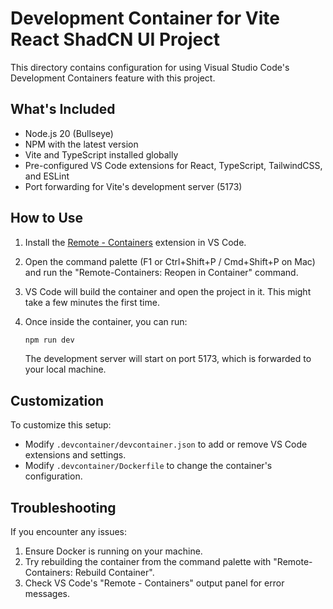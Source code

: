 # Development Container for Vite React ShadCN UI Project

This directory contains configuration for using Visual Studio Code's Development Containers feature with this project.

## What's Included

- Node.js 20 (Bullseye)
- NPM with the latest version
- Vite and TypeScript installed globally
- Pre-configured VS Code extensions for React, TypeScript, TailwindCSS, and ESLint
- Port forwarding for Vite's development server (5173)

## How to Use

1. Install the [Remote - Containers](https://marketplace.visualstudio.com/items?itemName=ms-vscode-remote.remote-containers) extension in VS Code.

2. Open the command palette (F1 or Ctrl+Shift+P / Cmd+Shift+P on Mac) and run the "Remote-Containers: Reopen in Container" command.

3. VS Code will build the container and open the project in it. This might take a few minutes the first time.

4. Once inside the container, you can run:
   ```bash
   npm run dev
   ```
   
   The development server will start on port 5173, which is forwarded to your local machine.

## Customization

To customize this setup:

- Modify `.devcontainer/devcontainer.json` to add or remove VS Code extensions and settings.
- Modify `.devcontainer/Dockerfile` to change the container's configuration.

## Troubleshooting

If you encounter any issues:

1. Ensure Docker is running on your machine.
2. Try rebuilding the container from the command palette with "Remote-Containers: Rebuild Container".
3. Check VS Code's "Remote - Containers" output panel for error messages.
